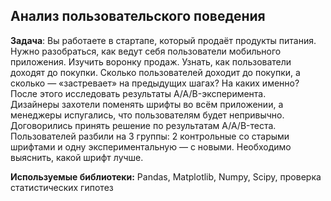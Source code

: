 ## Анализ пользовательского поведения
 
**Задача**: Вы работаете в стартапе, который продаёт продукты питания.   
Нужно разобраться, как ведут себя пользователи мобильного приложения.
Изучить воронку продаж. Узнать, как пользователи доходят до покупки. Сколько пользователей доходит до покупки, а сколько — «застревает» на предыдущих шагах? На каких именно?   
После этого исследовать результаты A/A/B-эксперимента.   
Дизайнеры захотели поменять шрифты во всём приложении, а менеджеры испугались, что пользователям будет непривычно. Договорились принять решение по результатам A/A/B-теста.   
Пользователей разбили на 3 группы: 2 контрольные со старыми шрифтами и одну экспериментальную — с новыми. Необходимо выяснить, какой шрифт лучше.  

**Используемые библиотеки:** Pandas, Matplotlib, Numpy, Scipy, проверка статистических гипотез
